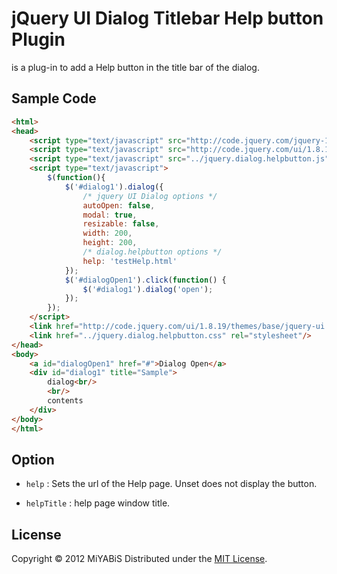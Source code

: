 jQuery UI Dialog Titlebar Help button Plugin
======================

is a plug-in to add a Help button in the title bar of the dialog.

Sample Code
----------

``` html
<html>
<head>
	<script type="text/javascript" src="http://code.jquery.com/jquery-1.7.2.min.js"></script>
	<script type="text/javascript" src="http://code.jquery.com/ui/1.8.19/jquery-ui.min.js"></script>
	<script type="text/javascript" src="../jquery.dialog.helpbutton.js"></script>
	<script type="text/javascript">
		$(function(){
			$('#dialog1').dialog({
				/* jquery UI Dialog options */
				autoOpen: false,
				modal: true,
				resizable: false,
				width: 200,
				height: 200,
				/* dialog.helpbutton options */
				help: 'testHelp.html'
			});
			$('#dialogOpen1').click(function() {
				$('#dialog1').dialog('open');
			});
		});
	</script>
	<link href="http://code.jquery.com/ui/1.8.19/themes/base/jquery-ui.css" rel="stylesheet"/>
	<link href="../jquery.dialog.helpbutton.css" rel="stylesheet"/>
</head>
<body>
	<a id="dialogOpen1" href="#">Dialog Open</a>
	<div id="dialog1" title="Sample">
		dialog<br/>
		<br/>
		contents
	</div>
</body>
</html>
```

Option
----------
+   `help` :
    Sets the url of the Help page.
    Unset does not display the button.
    
+   `helpTitle` :
    help page window title.

License
----------
Copyright &copy; 2012 MiYABiS
Distributed under the [MIT License][mit].
 
[MIT]: http://www.opensource.org/licenses/mit-license.php

